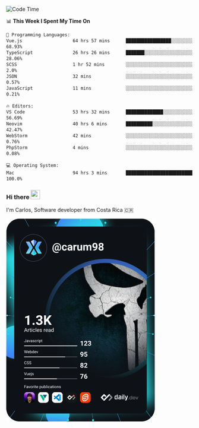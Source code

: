 
<!--START_SECTION:waka-->
![Code Time](http://img.shields.io/badge/Code%20Time-683%20hrs%2041%20mins-blue)

📊 **This Week I Spent My Time On** 

```text
💬 Programming Languages: 
Vue.js                   64 hrs 57 mins      █████████████████░░░░░░░░   68.93% 
TypeScript               26 hrs 26 mins      ███████░░░░░░░░░░░░░░░░░░   28.06% 
SCSS                     1 hr 52 mins        ░░░░░░░░░░░░░░░░░░░░░░░░░   2.0% 
JSON                     32 mins             ░░░░░░░░░░░░░░░░░░░░░░░░░   0.57% 
JavaScript               11 mins             ░░░░░░░░░░░░░░░░░░░░░░░░░   0.21%

🔥 Editors: 
VS Code                  53 hrs 32 mins      ██████████████░░░░░░░░░░░   56.69% 
Neovim                   40 hrs 6 mins       ██████████░░░░░░░░░░░░░░░   42.47% 
WebStorm                 42 mins             ░░░░░░░░░░░░░░░░░░░░░░░░░   0.76% 
PhpStorm                 4 mins              ░░░░░░░░░░░░░░░░░░░░░░░░░   0.08%

💻 Operating System: 
Mac                      94 hrs 3 mins       █████████████████████████   100.0%

```


<!--END_SECTION:waka-->

### Hi there <img src="https://media.giphy.com/media/hvRJCLFzcasrR4ia7z/giphy.gif" width="25px" height="25px">

I'm Carlos, Software developer from Costa Rica 🇨🇷

<a href="https://app.daily.dev/carum98"><img src="https://github.com/carum98/carum98/blob/main/devcard.svg" width="400" alt="Carlos Umaña Acevedo's Dev Card"/></a>
